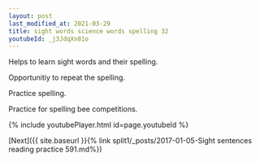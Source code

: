 ```yaml
---
layout: post
last_modified_at: 2021-03-29
title: sight words science words spelling 32
youtubeId: _j3JdqXn81o
---
```

 
 
Helps to learn sight words and their spelling.

Opportunitiy to repeat the spelling. 

Practice spelling. 
 
Practice for spelling bee competitions. 
 
{% include youtubePlayer.html id=page.youtubeId %}
 
 

[Next]({{ site.baseurl }}{% link  split1/_posts/2017-01-05-Sight sentences reading practice 591.md%})
 
